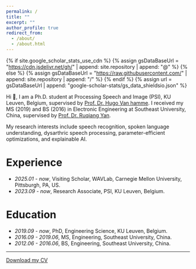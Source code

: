 ```yaml
--- 
permalink: /
title: ""
excerpt: ""
author_profile: true
redirect_from: 
  - /about/
  - /about.html
---
```


{% if site.google_scholar_stats_use_cdn %}
{% assign gsDataBaseUrl = "https://cdn.jsdelivr.net/gh/" | append: site.repository | append: "@" %}
{% else %}
{% assign gsDataBaseUrl = "https://raw.githubusercontent.com/" | append: site.repository | append: "/" %}
{% endif %}
{% assign url = gsDataBaseUrl | append: "google-scholar-stats/gs_data_shieldsio.json" %}

<span class='anchor' id='about-me'></span>

Hi 👋, I am a Ph.D. student at Processing Speech and Image (PSI), KU Leuven, Belgium, supervised by [Prof. Dr. Hugo Van hamme](https://www.kuleuven.be/wieiswie/en/person/00040707). I received my MS (2019) and BS (2016) in Electronic Engineering at Southeast University, China, supervised by [Prof. Dr. Ruqiang Yan](https://scholar.google.com/citations?user=TTs8EoYAAAAJ&hl=en).

My research interests include speech recognition, spoken language understanding, dysarthric speech processing, parameter-efficient optimizations, and explainable AI.

# Experience

- *2025.01 - now*, Visiting Scholar, WAVLab, Carnegie Mellon University, Pittsburgh, PA, US.
- *2023.09 - now*, Research Associate, PSI, KU Leuven, Belgium.

# Education

- *2019.09 - now*, PhD, Engineering Science, KU Leuven, Belgium.
- *2016.09 - 2019.06*, MS, Engineering, Southeast University, China.
- *2012.06 - 2016.06*, BS, Engineering, Southeast University, China.

---

[Download my CV](assets/cv.pdf)

